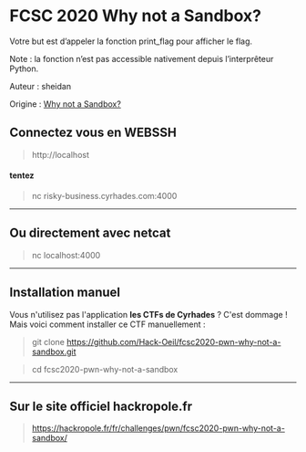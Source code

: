 # FCSC 2020 Why not a Sandbox?

Votre but est d’appeler la fonction print_flag pour afficher le flag.

Note : la fonction n’est pas accessible nativement depuis l’interprêteur Python.


Auteur : sheidan

Origine : [Why not a Sandbox?](https://hackropole.fr/fr/challenges/pwn/fcsc2020-pwn-why-not-a-sandbox/)


## Connectez vous en WEBSSH
> http://localhost


#### tentez 
> nc risky-business.cyrhades.com:4000


-----------

## Ou directement avec netcat
> nc localhost:4000

-----------

## Installation manuel
Vous n'utilisez pas l'application **les CTFs de Cyrhades** ? C'est dommage !
Mais voici comment installer ce CTF manuellement :

> git clone https://github.com/Hack-Oeil/fcsc2020-pwn-why-not-a-sandbox.git

> cd fcsc2020-pwn-why-not-a-sandbox


-----------

## Sur le site officiel hackropole.fr
> https://hackropole.fr/fr/challenges/pwn/fcsc2020-pwn-why-not-a-sandbox/